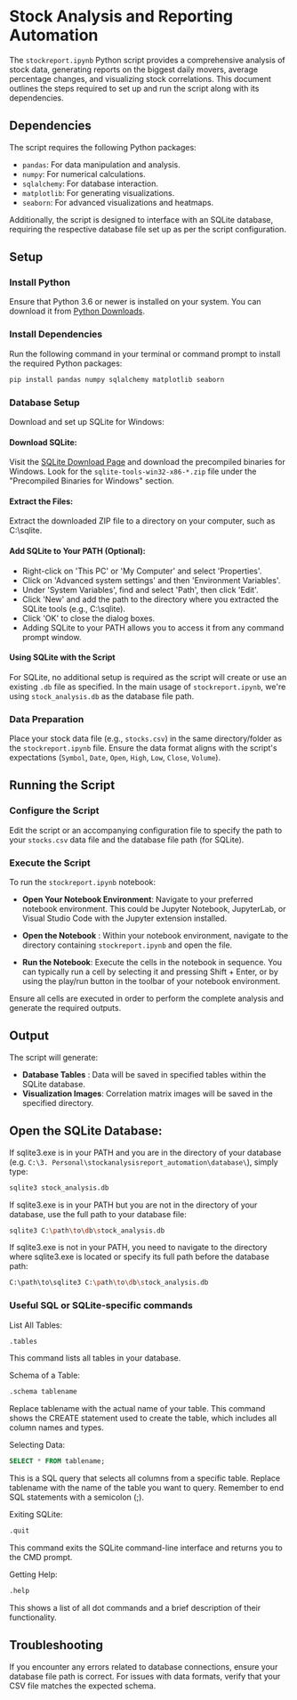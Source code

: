 # Stock Analysis and Reporting Automation

The `stockreport.ipynb` Python script provides a comprehensive analysis of stock data, generating reports on the biggest daily movers, average percentage changes, and visualizing stock correlations. This document outlines the steps required to set up and run the script along with its dependencies.

## Dependencies

The script requires the following Python packages:

- `pandas`: For data manipulation and analysis.
- `numpy`: For numerical calculations.
- `sqlalchemy`: For database interaction.
- `matplotlib`: For generating visualizations.
- `seaborn`: For advanced visualizations and heatmaps.

Additionally, the script is designed to interface with an SQLite database, requiring the respective database file set up as per the script configuration.

## Setup

### Install Python

Ensure that Python 3.6 or newer is installed on your system. You can download it from [Python Downloads](https://www.python.org/downloads/).

### Install Dependencies

Run the following command in your terminal or command prompt to install the required Python packages:

```bash
pip install pandas numpy sqlalchemy matplotlib seaborn
```

### Database Setup
Download and set up SQLite for Windows:
#### Download SQLite: 
Visit the [SQLite Download Page](https://www.sqlite.org/download.html) and download the precompiled binaries for Windows. Look for the `sqlite-tools-win32-x86-*.zip` file under the "Precompiled Binaries for Windows" section.

#### Extract the Files: 
Extract the downloaded ZIP file to a directory on your computer, such as C:\sqlite.

#### Add SQLite to Your PATH (Optional):
- Right-click on 'This PC' or 'My Computer' and select 'Properties'.
- Click on 'Advanced system settings' and then 'Environment Variables'.
- Under 'System Variables', find and select 'Path', then click 'Edit'.
- Click 'New' and add the path to the directory where you extracted the SQLite tools (e.g., C:\sqlite).
- Click 'OK' to close the dialog boxes.
- Adding SQLite to your PATH allows you to access it from any command prompt window.

#### Using SQLite with the Script
For SQLite, no additional setup is required as the script will create or use an existing `.db` file as specified. In the main usage of `stockreport.ipynb`, we're using `stock_analysis.db` as the database file path.

### Data Preparation
Place your stock data file (e.g., `stocks.csv`) in the same directory/folder as the `stockreport.ipynb` file. Ensure the data format aligns with the script's expectations (`Symbol`, `Date`, `Open`, `High`, `Low`, `Close`, `Volume`).


## Running the Script
### Configure the Script
Edit the script or an accompanying configuration file to specify the path to your `stocks.csv` data file and the database file path (for SQLite).

### Execute the Script
To run the `stockreport.ipynb` notebook:

- **Open Your Notebook Environment**: Navigate to your preferred notebook environment. This could be Jupyter Notebook, JupyterLab, or Visual Studio Code with the Jupyter extension installed.

- **Open the Notebook** : Within your notebook environment, navigate to the directory containing `stockreport.ipynb` and open the file.

- **Run the Notebook**: Execute the cells in the notebook in sequence. You can typically run a cell by selecting it and pressing Shift + Enter, or by using the play/run button in the toolbar of your notebook environment.

Ensure all cells are executed in order to perform the complete analysis and generate the required outputs.


## Output
The script will generate:

- **Database Tables** : Data will be saved in specified tables within the SQLite database.
- **Visualization Images**: Correlation matrix images will be saved in the specified directory.

## Open the SQLite Database:

If sqlite3.exe is in your PATH and you are in the directory of your database (e.g. `C:\3. Personal\stockanalysisreport_automation\database\`), simply type:
```bash
sqlite3 stock_analysis.db
```

If sqlite3.exe is in your PATH but you are not in the directory of your database, use the full path to your database file:
```bash
sqlite3 C:\path\to\db\stock_analysis.db
```

If sqlite3.exe is not in your PATH, you need to navigate to the directory where sqlite3.exe is located or specify its full path before the database path:
```bash
C:\path\to\sqlite3 C:\path\to\db\stock_analysis.db
```

### Useful SQL or SQLite-specific commands
List All Tables:
```bash
.tables
```
This command lists all tables in your database.

Schema of a Table:
```bash
.schema tablename
```
Replace tablename with the actual name of your table. This command shows the CREATE statement used to create the table, which includes all column names and types.

Selecting Data:
```sql
SELECT * FROM tablename;
```
This is a SQL query that selects all columns from a specific table. Replace tablename with the name of the table you want to query. Remember to end SQL statements with a semicolon (;).

Exiting SQLite:
```bash
.quit
```
This command exits the SQLite command-line interface and returns you to the CMD prompt.

Getting Help:
```bash
.help
```
This shows a list of all dot commands and a brief description of their functionality.

## Troubleshooting
If you encounter any errors related to database connections, ensure your database file path is correct.
For issues with data formats, verify that your CSV file matches the expected schema.

